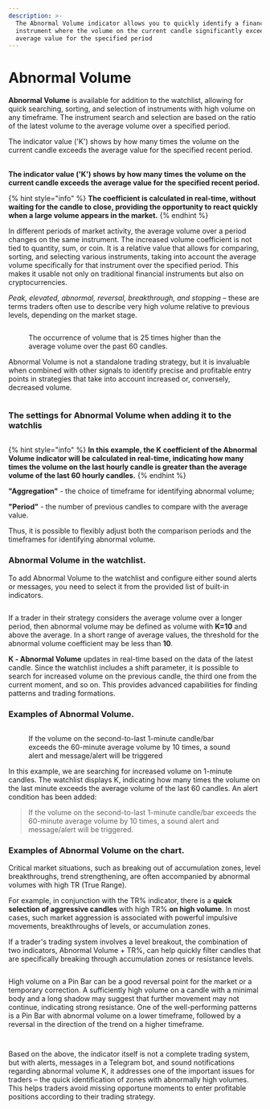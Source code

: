 ```yaml
---
description: >-
  The Abnormal Volume indicator allows you to quickly identify a financial
  instrument where the volume on the current candle significantly exceeds the
  average value for the specified period
---
```


# Abnormal Volume

**Abnormal Volume** is available for addition to the watchlist, allowing for quick searching, sorting, and selection of instruments with high volume on any timeframe. The instrument search and selection are based on the ratio of the latest volume to the average volume over a specified period.

The indicator value ('K') shows by how many times the volume on the current candle exceeds the average value for the specified recent period.&#x20;

\
**The indicator value ('K') shows by how many times the volume on the current candle exceeds the average value for the specified recent period.**

{% hint style="info" %}
**The coefficient is calculated in real-time, without waiting for the candle to close, providing the opportunity to react quickly when a large volume appears in the market.**
{% endhint %}

In different periods of market activity, the average volume over a period changes on the same instrument. The increased volume coefficient is not tied to quantity, sum, or coin. It is a relative value that allows for comparing, sorting, and selecting various instruments, taking into account the average volume specifically for that instrument over the specified period. This makes it usable not only on traditional financial instruments but also on cryptocurrencies.

_Peak, elevated, abnormal, reversal, breakthrough, and stopping_ – these are terms traders often use to describe very high volume relative to previous levels, depending on the market stage.

<figure><img src="../../../../.gitbook/assets/АО1.png" alt=""><figcaption><p>The occurrence of volume that is 25 times higher than the average volume over the past 60 candles.</p></figcaption></figure>

Abnormal Volume is not a standalone trading strategy, but it is invaluable when combined with other signals to identify precise and profitable entry points in strategies that take into account increased or, conversely, decreased volume.

<figure><img src="../../../../.gitbook/assets/АО2.png" alt=""><figcaption></figcaption></figure>

### The settings for Abnormal Volume when adding it to the watchlis



<figure><img src="../../../../.gitbook/assets/АО5.jpg" alt=""><figcaption></figcaption></figure>

{% hint style="info" %}
**In this example, the K coefficient of the Abnormal Volume indicator will be calculated in real-time, indicating how many times the volume on the last hourly candle is greater than the average volume of the last 60 hourly candles.**
{% endhint %}

**"Aggregation"** - the choice of timeframe for identifying abnormal volume;&#x20;

**"Period"** - the number of previous candles to compare with the average value.

Thus, it is possible to flexibly adjust both the comparison periods and the timeframes for identifying abnormal volume.

### Abnormal Volume in the watchlist.

To add Abnormal Volume to the watchlist and configure either sound alerts or messages, you need to select it from the provided list of built-in indicators.

<figure><img src="../../../../.gitbook/assets/АО6.png" alt=""><figcaption></figcaption></figure>

If a trader in their strategy considers the average volume over a longer period, then abnormal volume may be defined as volume with **K=10** and above the average. In a short range of average values, the threshold for the abnormal volume coefficient may be less than **10**.

**К - Abnormal Volume** updates in real-time based on the data of the latest candle. Since the watchlist includes a shift parameter, it is possible to search for increased volume on the previous candle, the third one from the current moment, and so on. This provides advanced capabilities for finding patterns and trading formations.

### Examples of Abnormal Volume.

<figure><img src="../../../../.gitbook/assets/АО9.jpg" alt=""><figcaption><p>If the volume on the second-to-last 1-minute candle/bar exceeds the 60-minute average volume by 10 times, a sound alert and message/alert will be triggered</p></figcaption></figure>

In this example, we are searching for increased volume on 1-minute candles. The watchlist displays K, indicating how many times the volume on the last minute exceeds the average volume of the last 60 candles. An alert condition has been added:

> If the volume on the second-to-last 1-minute candle/bar exceeds the 60-minute average volume by 10 times, a sound alert and message/alert will be triggered.

### Examples of Abnormal Volume on the chart.

Critical market situations, such as breaking out of accumulation zones, level breakthroughs, trend strengthening, are often accompanied by abnormal volumes with high TR (True Range).

For example, in conjunction with the TR% indicator, there is a **quick selection of aggressive candles** with high TR% **on high volume**. In most cases, such market aggression is associated with powerful impulsive movements, breakthroughs of levels, or accumulation zones.

If a trader's trading system involves a level breakout, the combination of two indicators, Abnormal Volume + TR%, can help quickly filter candles that are specifically breaking through accumulation zones or resistance levels.

<figure><img src="../../../../.gitbook/assets/АО999 (1).jpg" alt=""><figcaption></figcaption></figure>

High volume on a Pin Bar can be a good reversal point for the market or a temporary correction. A sufficiently high volume on a candle with a minimal body and a long shadow may suggest that further movement may not continue, indicating strong resistance. One of the well-performing patterns is a Pin Bar with abnormal volume on a lower timeframe, followed by a reversal in the direction of the trend on a higher timeframe.



<div>

<figure><img src="../../../../.gitbook/assets/AO12.jpg" alt=""><figcaption></figcaption></figure>

 

<figure><img src="../../../../.gitbook/assets/AO13.jpg" alt=""><figcaption></figcaption></figure>

</div>

Based on the above, the indicator itself is not a complete trading system, but with alerts, messages in a Telegram bot, and sound notifications regarding abnormal volume K, it addresses one of the important issues for traders – the quick identification of zones with abnormally high volumes. This helps traders avoid missing opportune moments to enter profitable positions according to their trading strategy.

